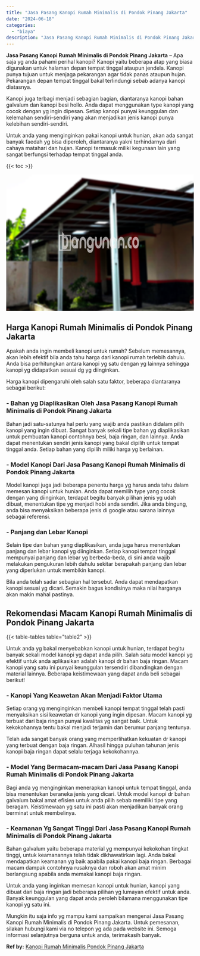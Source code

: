 ```yaml
---
title: "Jasa Pasang Kanopi Rumah Minimalis di Pondok Pinang Jakarta"
date: "2024-06-18"
categories: 
  - "biaya"
description: "Jasa Pasang Kanopi Rumah Minimalis di Pondok Pinang Jakarta. Mungkin itu saja info yg mampu kami sampaikan mengenai Jasa Pasang Kanopi Rumah Minimalis di Pon..."
---
```


**Jasa Pasang Kanopi Rumah Minimalis di Pondok Pinang Jakarta** – Apa saja yg anda pahami perihal kanopi? Kanopi yaitu beberapa atap yang biasa digunakan untuk halaman depan tempat tinggal ataupun jendela. Kanopi punya tujuan untuk menjaga pekarangan agar tidak panas ataupun hujan. Pekarangan depan tempat tinggal bakal terlindungi sebab adanya kanopi diatasnya.

Kanopi juga terbagi menjadi sebagian bagian, diantaranya kanopi bahan galvalum dan kanopi besi hollo. Anda dapat menggunakan type kanopi yang cocok dengan yg ingin dipesan. Setiap kanopi punyai keunggulan dan kelemahan sendiri-sendiri yang akan menjadikan jenis kanopi punya kelebihan sendiri-sendiri.

Untuk anda yang menginginkan pakai kanopi untuk hunian, akan ada sangat banyak faedah yg bisa diperoleh, diantaranya yakni terhindarnya dari cahaya matahari dan hujan. Kanopi termasuk miliki kegunaan lain yang sangat berfungsi terhadap tempat tinggal anda.

{{< toc >}}

![Jasa Pasang Kanopi Rumah Minimalis di Pondok Pinang Jakarta](/images/harga-kanopi-minimalis-51.png)

## Harga Kanopi Rumah Minimalis di Pondok Pinang Jakarta

Apakah anda ingin membeli kanopi untuk rumah? Sebelum memesannya, akan lebih efektif bila anda tahu harga dari kanopi rumah terlebih dahulu. Anda bisa perhitungkan antara kanopi yg satu dengan yg lainnya sehingga kanopi yg didapatkan sesuai dg yg diinginkan.

Harga kanopi dipengaruhi oleh salah satu faktor, beberapa diantaranya sebagai berikut:

### \- Bahan yg Diaplikasikan Oleh Jasa Pasang Kanopi Rumah Minimalis di Pondok Pinang Jakarta

Bahan jadi satu-satunya hal perlu yang wajib anda pastikan didalam pilih kanopi yang ingin dibuat. Sangat banyak sekali tipe bahan yg diaplikasikan untuk pembuatan kanopi contohnya besi, baja ringan, dan lainnya. Anda dapat menentukan sendiri jenis kanopi yang bakal dipilih untuk tempat tinggal anda. Setiap bahan yang dipilih miliki harga yg berlainan.

### \- Model Kanopi Dari Jasa Pasang Kanopi Rumah Minimalis di Pondok Pinang Jakarta

Model kanopi juga jadi beberapa penentu harga yg harus anda tahu dalam memesan kanopi untuk hunian. Anda dapat memilih type yang cocok dengan yang diinginkan, terdapat begitu banyak pilihan jenis yg udah dibuat, menentukan tipe yg menjadi hobi anda sendiri. Jika anda bingung, anda bisa menyaksikan beberapa jenis di google atau sarana lainnya sebagai referensi.

### \- Panjang dan Lebar Kanopi

Selain tipe dan bahan yang diaplikasikan, anda juga harus menentukan panjang dan lebar kanopi yg diinginkan. Setiap kanopi tempat tinggal mempunyai panjang dan lebar yg berbeda-beda, di sini anda wajib melakukan pengukuran lebih dahulu sekitar berapakah panjang dan lebar yang diperlukan untuk membikin kanopi.

Bila anda telah sadar sebagian hal tersebut. Anda dapat mendapatkan kanopi sesuai yg dicari. Semakin bagus kondisinya maka nilai harganya akan makin mahal pastinya.

## Rekomendasi Macam Kanopi Rumah Minimalis di Pondok Pinang Jakarta

{{< table-tables table="table2" >}}

Untuk anda yg bakal menyebabkan kanopi untuk hunian, terdapat begitu banyak sekali model kanopi yg dapat anda pilih. Salah satu model kanopi yg efektif untuk anda aplikasikan adalah kanopi dr bahan baja ringan. Macam kanopi yang satu ini punyai keunggulan tersendiri dibandingkan dengan material lainnya. Beberapa keistimewaan yang dapat anda beli sebagai berikut!

### \- Kanopi Yang Keawetan Akan Menjadi Faktor Utama

Setiap orang yg menginginkan membeli kanopi tempat tinggal telah pasti menyaksikan sisi keawetan dr kanopi yang ingin dipesan. Macam kanopi yg terbuat dari baja ringan punyai kwalitas yg sangat baik. Untuk kekokohannya tentu bakal menjadi terjamin dan berumur panjang tentunya.

Telah ada sangat banyak orang yang memperlihatkan kekuatan dr kanopi yang terbuat dengan baja ringan. Alhasil hingga puluhan tahunan jenis kanopi baja ringan dapat selalu terjaga kekokohannya.

### \- Model Yang Bermacam-macam Dari Jasa Pasang Kanopi Rumah Minimalis di Pondok Pinang Jakarta

Bagi anda yg menginginkan menerapkan kanopi untuk tempat tinggal, anda bisa menentukan beraneka jenis yang dicari. Untuk model kanopi dr bahan galvalum bakal amat efisien untuk anda pilih sebab memiliki tipe yang beragam. Keistimewaan yg satu ini pasti akan menjadikan banyak orang berminat untuk membelinya.

### \- Keamanan Yg Sangat Tinggi Dari Jasa Pasang Kanopi Rumah Minimalis di Pondok Pinang Jakarta

Bahan galvalum yaitu beberapa material yg mempunyai kekokohan tingkat tinggi, untuk keamanannya telah tidak dikhawatirkan lagi. Anda bakal mendapatkan keamanan yg baik apabila pakai kanopi baja ringan. Berbagai macam dampak contohnya rusaknya dan roboh akan amat minim berlangsung apabila anda memakai kanopi baja ringan.

Untuk anda yang inginkan memesan kanopi untuk hunian, kanopi yang dibuat dari baja ringan jadi beberapa pilihan yg lumayan efektif untuk anda. Banyak keunggulan yang dapat anda peroleh bilamana menggunakan tipe kanopi yg satu ini.

Mungkin itu saja info yg mampu kami sampaikan mengenai Jasa Pasang Kanopi Rumah Minimalis di Pondok Pinang Jakarta. Untuk pemesanan, silakan hubungi kami via no telepon yg ada pada website ini. Semoga informasi selanjutnya berguna untuk anda, terimakasih banyak.

**Ref by:**  [Kanopi Rumah Minimalis Pondok Pinang Jakarta](https://id.wikipedia.org/wiki/Kanopi)
